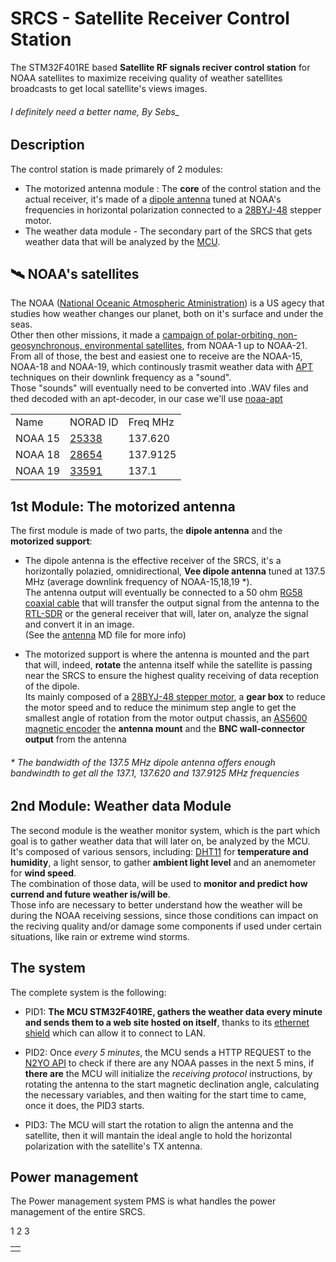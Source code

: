# SRCS - Satellite Receiver Control Station

The STM32F401RE based **Satellite RF signals reciver control station** for NOAA satellites to maximize receiving quality of weather satellites broadcasts to get local satellite's views images.
<h6>I definitely need a better name, By Sebs_</h6>

## Description
The control station is made primarely of 2 modules:
- The motorized antenna module : The **core** of the control station and the actual receiver, it's made of a [dipole antenna](https://en.wikipedia.org/wiki/Dipole_antenna) tuned at NOAA's frequencies in horizontal polarization connected to a [28BYJ-48](https://www.mouser.com/datasheet/2/758/stepd-01-data-sheet-1143075.pdf?srsltid=AfmBOor0JeeT5X12a_oRtEgDTfQxDhepoXjEc7EOESq1vM4Kv5rxR0na) stepper motor.
- The weather data module - The secondary part of the SRCS that gets weather data that will be analyzed by the [MCU](https://en.wikipedia.org/wiki/Microcontroller).

## 🛰️ NOAA's satellites

The NOAA ([National Oceanic Atmospheric Atministration](https://www.noaa.gov/)) is a US  agecy that studies how weather changes our planet, both on it's surface and under the seas. <br>
Other then other missions, it made a [campaign of polar-orbiting, non-geosynchronous, environmental satellites](https://www.n2yo.com/satellites/?c=4), from NOAA-1 up to NOAA-21. <br>
From all of those, the best and easiest one to receive are the NOAA-15, NOAA-18 and NOAA-19, which continously trasmit weather data with [APT](https://en.wikipedia.org/wiki/Automatic_picture_transmission) techniques on their downlink frequency as a "sound". <br>
Those "sounds" will eventually need to be converted into .WAV files and thed decoded with an apt-decoder, in our case we'll use [noaa-apt](https://noaa-apt.mbernardi.com.ar/)

<table>
<tr><td>Name</td><td>NORAD ID</td><td>Freq MHz</td></tr>
<tr><td>NOAA 15</td><td><a href="https://www.n2yo.com/satellite/?s=25338">25338</a></td><td>137.620</td></td></tr>
<tr><td>NOAA 18</td><td><a href="https://www.n2yo.com/satellite/?s=28654">28654</a></td><td>137.9125</td></tr>
<tr><td>NOAA 19</td><td><a href="https://www.n2yo.com/satellite/?s=33591">33591</a></td><td>137.1</td></tr>
</table>

## 1st Module: The motorized antenna

The first module is made of two parts, the **dipole antenna** and the **motorized support**:
- The dipole antenna is the effective receiver of the SRCS, it's a horizontally polazied, omnidirectional, **Vee dipole antenna** tuned at 137.5 MHz (average downlink     frequency of NOAA-15,18,19 *). <br>
  The antenna output will eventually be connected to a 50 ohm [RG58 coaxial cable](https://www.farnell.com/datasheets/2095749.pdf) that will transfer the output signal from the antenna to the [RTL-SDR](https://en.wikipedia.org/wiki/Software-defined_radio) or the general receiver that will, later on, analyze the signal and convert it in an image. <br>
  (See the [antenna](https://github.com/SebsIII/SRCS/blob/main/datasheets/antenna-info.md) MD file for more info)
  
- The motorized support is where the antenna is mounted and the part that will, indeed, **rotate** the antenna itself while the satellite is passing near the SRCS 
  to ensure the highest quality receiving of data reception of the dipole. <br>
  Its mainly composed of a [28BYJ-48 stepper motor](https://www.mouser.com/datasheet/2/758/stepd-01-data-sheet-1143075.pdf?srsltid=AfmBOor0JeeT5X12a_oRtEgDTfQxDhepoXjEc7EOESq1vM4Kv5rxR0na), a **gear box** to reduce the motor speed and to reduce the minimum step angle to get the smallest angle of 
  rotation from the motor output chassis, an [AS5600 magnetic encoder](https://files.seeedstudio.com/wiki/Grove-12-bit-Magnetic-Rotary-Position-Sensor-AS5600/res/Magnetic%20Rotary%20Position%20Sensor%20AS5600%20Datasheet.pdf) the **antenna mount** and the **BNC wall-connector output** from the antenna
  
<h6>* The bandwidth of the 137.5 MHz dipole antenna offers enough bandwindth to get all the 137.1, 137.620 and 137.9125 MHz frequencies </h6>

## 2nd Module: Weather data Module

The second module is the weather monitor system, which is the part which goal is to gather weather data that will later on, be analyzed by the MCU. <br>
It's composed of various sensors, including: [DHT11]() for **temperature and humidity**, a light sensor, to gather **ambient light level** and an anemometer for **wind speed**. <br>
The combination of those data, will be used to **monitor and predict how currend and future weather is/will be**. <br>
Those info are necessary to better understand how the weather will be during the NOAA receiving sessions, since those conditions can impact on the reciving quality and/or damage some components if used under certain situations, like rain or extreme wind storms.

## The system

The complete system is the following: <br>

- PID1: **The MCU STM32F401RE, gathers the weather data every minute and sends them to a web site hosted on itself**, thanks to its [ethernet shield](https://www.google.com/url?sa=t&source=web&rct=j&opi=89978449&url=https://www.mouser.com/catalog/specsheets/a000056_datasheet.pdf%3Fsrsltid%3DAfmBOopf6pBYnQKdG1FfPxTF9w15WcyJ-tHJuvzqldRgIKXWHoZ6PHKB&ved=2ahUKEwjLlqidyImMAxWehf0HHQiAEAcQFnoECCYQAQ&usg=AOvVaw3l6hrLwbIgpWo4JkOq2vAo) which can allow it to connect to LAN. <br>

- PID2: Once *every 5 minutes*, the MCU sends a HTTP REQUEST to the [N2YO API](https://www.n2yo.com/api/) to check if there are any NOAA passes in the next 5 mins, if **there are** the MCU will initialize the *receiving protocol* instructions, by rotating the antenna to the start magnetic declination angle, calculating the necessary variables, and then waiting for the start time to came, once it does, the PID3 starts.

- PID3: The MCU will start the rotation to align the antenna and the satellite, then it will mantain the ideal angle to hold the horizontal polarization with the satellite's TX antenna.

## Power management 

The Power management system PMS is what handles the power management of the entire SRCS.

<table>
<td>
<tr> 1 </tr>
<tr> 2 </tr>
<tr> 3 </tr>

</td> 
</table>
